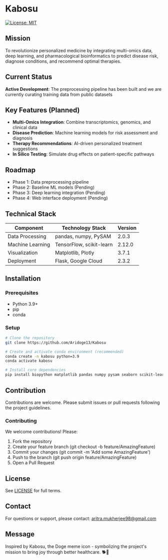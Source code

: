 # Kabosu

[![License: MIT](https://img.shields.io/badge/License-MIT-yellow.svg)](LICENSE)

## Mission
To revolutionize personalized medicine by integrating multi-omics data, deep learning, and pharmacological bioinformatics to predict disease risk, diagnose conditions, and recommend optimal therapies.


## Current Status
**Active Development**: The preprocessing pipeline has been built and we are currently curating training data from public datasets 

## Key Features (Planned)
- **Multi-Omics Integration**: Combine transcriptomics, genomics, and clinical data
- **Disease Prediction**: Machine learning models for risk assessment and diagnosis
- **Therapy Recommendations**: AI-driven personalized treatment suggestions
- **In Silico Testing**: Simulate drug effects on patient-specific pathways

## Roadmap 
- Phase 1: Data preprocessing pipeline
- Phase 2: Baseline ML models (Pending)
- Phase 3: Deep learning integration (Pending)
- Phase 4: Web interface deployment (Pending)

## Technical Stack 
| Component          | Technology Stack         | Version     |
|--------------------|--------------------------|-------------|
| Data Processing    | pandas, numpy, PySAM     | 2.0.3       |
| Machine Learning   | TensorFlow, scikit-learn | 2.12.0      |
| Visualization      | Matplotlib, Plotly       | 3.7.1       |
| Deployment         | Flask, Google Cloud      | 2.3.2       |



## Installation

### Prerequisites
- Python 3.9+
- pip
- conda 

### Setup
```bash
# Clone the repository
git clone https://github.com/Aridoge13/Kabosu

# Create and activate conda environment (recommended)
conda create -n kabosu python=3.9
conda activate kabosu

# Install core dependencies
pip install biopython matplotlib pandas numpy pysam seaborn scikit-learn tensorflow 
```

## Contribution
Contributions are welcome. Please submit issues or pull requests following the project guidelines.

### Contributing
We welcome contributions! Please:
1. Fork the repository
2. Create your feature branch (git checkout -b feature/AmazingFeature)
3. Commit your changes (git commit -m 'Add some AmazingFeature')
4. Push to the branch (git push origin feature/AmazingFeature)
5. Open a Pull Request




## License
See [LICENSE](License.md) for full terms.

## Contact
For questions or support, 
please contact: aritra.mukherjee98@gmail.com


## Message 
Inspired by Kabosu, the Doge meme icon - symbolizing the project's mission to bring joy through better healthcare. 🐕💊